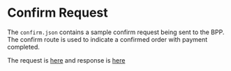 # Confirm Request

The `confirm.json` contains a sample confirm request being sent to the BPP. The confirm route is used to indicate a confirmed order with payment completed.

The request is [here](./confirm.json) and response is [here](./response.json)
